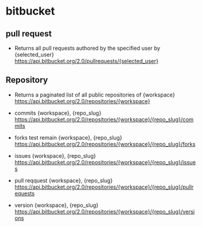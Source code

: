 # bitbucket

## pull request
- Returns all pull requests authored by the specified user by {selected_user}
https://api.bitbucket.org/2.0/pullrequests/{selected_user}

## Repository
- Returns a paginated list of all public repositories of {workspace}
https://api.bitbucket.org/2.0/repositories/{workspace}

- commits {workspace}, {repo_slug}
https://api.bitbucket.org/2.0/repositories/{workspace}/{repo_slug}/commits

- forks test remain {workspace}, {repo_slug}
https://api.bitbucket.org/2.0/repositories/{workspace}/{repo_slug}/forks

- issues {workspace}, {repo_slug}
https://api.bitbucket.org/2.0/repositories/{workspace}/{repo_slug}/issues

- pull reqquest {workspace}, {repo_slug}
https://api.bitbucket.org/2.0/repositories/{workspace}/{repo_slug}/pullrequests

- version {workspace}, {repo_slug}
https://api.bitbucket.org/2.0/repositories/{workspace}/{repo_slug}/versions
